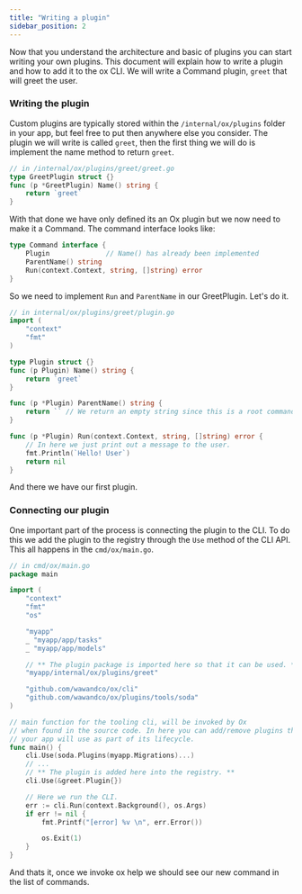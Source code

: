 ```yaml
---
title: "Writing a plugin"
sidebar_position: 2
---
```


Now that you understand the architecture and basic of plugins you can start writing your own plugins. This document will explain how to write a plugin and how to add it to the ox CLI. We will write a Command plugin, `greet` that will greet the user.

### Writing the plugin

Custom plugins are typically stored within the `/internal/ox/plugins` folder in your app, but feel free to put then anywhere else you consider. The plugin we will write is called `greet`, then the first thing we will do is implement the name method to return `greet`.

```go
// in /internal/ox/plugins/greet/greet.go
type GreetPlugin struct {}
func (p *GreetPlugin) Name() string {
    return `greet`
}
```

With that done we have only defined its an Ox plugin but we now need to make it a Command. The command interface looks like:

```go
type Command interface {
	Plugin              // Name() has already been implemented
	ParentName() string
	Run(context.Context, string, []string) error
}
```

So we need to implement `Run` and `ParentName` in our GreetPlugin. Let's do it.

```go
// in internal/ox/plugins/greet/plugin.go
import (
    "context"
    "fmt"
)

type Plugin struct {}
func (p Plugin) Name() string {
    return `greet`
}

func (p *Plugin) ParentName() string {
    return `` // We return an empty string since this is a root command.
}

func (p *Plugin) Run(context.Context, string, []string) error {
    // In here we just print out a message to the user.
    fmt.Println(`Hello! User`)
    return nil
}
```

And there we have our first plugin.

### Connecting our plugin

One important part of the process is connecting the plugin to the CLI. To do this we add the plugin to the registry through the `Use` method of the CLI API. This all happens in the `cmd/ox/main.go`.

```go
// in cmd/ox/main.go
package main

import (
	"context"
	"fmt"
	"os"

	"myapp"
	_ "myapp/app/tasks"
	_ "myapp/app/models"

    // ** The plugin package is imported here so that it can be used. **
    "myapp/internal/ox/plugins/greet"

	"github.com/wawandco/ox/cli"
	"github.com/wawandco/ox/plugins/tools/soda"
)

// main function for the tooling cli, will be invoked by Ox
// when found in the source code. In here you can add/remove plugins that
// your app will use as part of its lifecycle.
func main() {
	cli.Use(soda.Plugins(myapp.Migrations)...)
    // ...
    // ** The plugin is added here into the registry. **
    cli.Use(&greet.Plugin{})

    // Here we run the CLI.
	err := cli.Run(context.Background(), os.Args)
	if err != nil {
		fmt.Printf("[error] %v \n", err.Error())

		os.Exit(1)
	}
}
```

And thats it, once we invoke ox help we should see our new command in the list of commands.